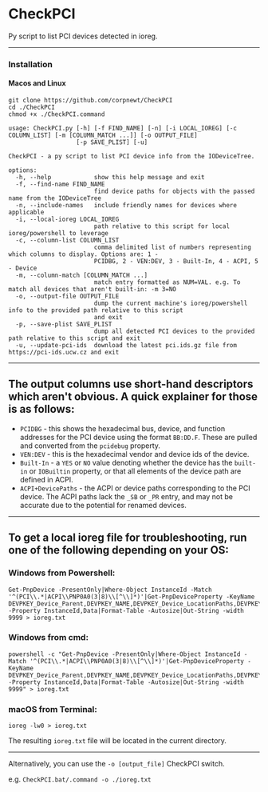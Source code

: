 # CheckPCI
Py script to list PCI devices detected in ioreg.

***
### Installation
#### Macos and Linux
```
git clone https://github.com/corpnewt/CheckPCI
cd ./CheckPCI
chmod +x ./CheckPCI.command
```

```
usage: CheckPCI.py [-h] [-f FIND_NAME] [-n] [-i LOCAL_IOREG] [-c COLUMN_LIST] [-m [COLUMN_MATCH ...]] [-o OUTPUT_FILE]
                   [-p SAVE_PLIST] [-u]

CheckPCI - a py script to list PCI device info from the IODeviceTree.

options:
  -h, --help            show this help message and exit
  -f, --find-name FIND_NAME
                        find device paths for objects with the passed name from the IODeviceTree
  -n, --include-names   include friendly names for devices where applicable
  -i, --local-ioreg LOCAL_IOREG
                        path relative to this script for local ioreg/powershell to leverage
  -c, --column-list COLUMN_LIST
                        comma delimited list of numbers representing which columns to display. Options are: 1 -
                        PCIDBG, 2 - VEN:DEV, 3 - Built-In, 4 - ACPI, 5 - Device
  -m, --column-match [COLUMN_MATCH ...]
                        match entry formatted as NUM=VAL. e.g. To match all devices that aren't built-in: -m 3=NO
  -o, --output-file OUTPUT_FILE
                        dump the current machine's ioreg/powershell info to the provided path relative to this script
                        and exit
  -p, --save-plist SAVE_PLIST
                        dump all detected PCI devices to the provided path relative to this script and exit
  -u, --update-pci-ids  download the latest pci.ids.gz file from https://pci-ids.ucw.cz and exit
```

***

## The output columns use short-hand descriptors which aren't obvious.  A quick explainer for those is as follows:

* `PCIDBG` - this shows the hexadecimal bus, device, and function addresses for the PCI device using the format `BB:DD.F`.  These are pulled and converted from the `pcidebug` property.
* `VEN:DEV` - this is the hexadecimal vendor and device ids of the device.
* `Built-In` - a `YES` or `NO` value denoting whether the device has the `built-in` or `IOBuiltin` property, or that all elements of the device path are defined in ACPI.
* `ACPI+DevicePaths` - the ACPI or device paths corresponding to the PCI device.  The ACPI paths lack the `_SB` or `_PR` entry, and may not be accurate due to the potential for renamed devices.

***

## To get a local ioreg file for troubleshooting, run one of the following depending on your OS:

### Windows from Powershell:
```
Get-PnpDevice -PresentOnly|Where-Object InstanceId -Match '^(PCI\\.*|ACPI\\PNP0A0(3|8)\\[^\\]*)'|Get-PnpDeviceProperty -KeyName DEVPKEY_Device_Parent,DEVPKEY_NAME,DEVPKEY_Device_LocationPaths,DEVPKEY_Device_Address,DEVPKEY_Device_LocationInfo|Select -Property InstanceId,Data|Format-Table -Autosize|Out-String -width 9999 > ioreg.txt
```
### Windows from cmd:
```
powershell -c "Get-PnpDevice -PresentOnly|Where-Object InstanceId -Match '^(PCI\\.*|ACPI\\PNP0A0(3|8)\\[^\\]*)'|Get-PnpDeviceProperty -KeyName DEVPKEY_Device_Parent,DEVPKEY_NAME,DEVPKEY_Device_LocationPaths,DEVPKEY_Device_Address,DEVPKEY_Device_LocationInfo|Select -Property InstanceId,Data|Format-Table -Autosize|Out-String -width 9999" > ioreg.txt
```
### macOS from Terminal:
```
ioreg -lw0 > ioreg.txt
```
The resulting `ioreg.txt` file will be located in the current directory.
***
Alternatively, you can use the `-o [output_file]` CheckPCI switch.

e.g. `CheckPCI.bat/.command -o ./ioreg.txt`
